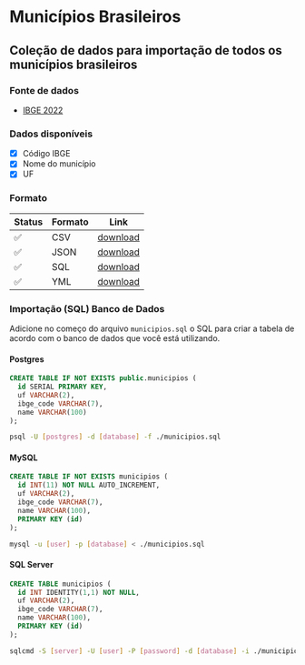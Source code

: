 # Municípios Brasileiros

## Coleção de dados para importação de todos os municípios brasileiros

### Fonte de dados

- [IBGE 2022](ibge.gov.br/explica/codigos-dos-municipios.php)

### Dados disponíveis

- [x] Código IBGE
- [x] Nome do município
- [x] UF

### Formato

| Status             | Formato | Link                                                                                                      |
| ------------------ | ------- | --------------------------------------------------------------------------------------------------------- |
| :white_check_mark: | CSV     | [download](https://raw.githubusercontent.com/Wilfison/municipios-brasileiros/master/data/municipios.csv)  |
| :white_check_mark: | JSON    | [download](https://raw.githubusercontent.com/Wilfison/municipios-brasileiros/master/data/municipios.json) |
| :white_check_mark: | SQL     | [download](https://raw.githubusercontent.com/Wilfison/municipios-brasileiros/master/data/municipios.sql)  |
| :white_check_mark: | YML     | [download](https://raw.githubusercontent.com/Wilfison/municipios-brasileiros/master/data/municipios.yml)  |

### Importação (SQL) Banco de Dados

Adicione no começo do arquivo `municipios.sql` o SQL para criar a tabela de acordo com o banco de dados que você está utilizando.

#### Postgres

```SQL
CREATE TABLE IF NOT EXISTS public.municipios (
  id SERIAL PRIMARY KEY,
  uf VARCHAR(2),
  ibge_code VARCHAR(7),
  name VARCHAR(100)
);
```

```bash
psql -U [postgres] -d [database] -f ./municipios.sql
```

#### MySQL

```SQL
CREATE TABLE IF NOT EXISTS municipios (
  id INT(11) NOT NULL AUTO_INCREMENT,
  uf VARCHAR(2),
  ibge_code VARCHAR(7),
  name VARCHAR(100),
  PRIMARY KEY (id)
);
```

```bash
mysql -u [user] -p [database] < ./municipios.sql
```

#### SQL Server

```SQL
CREATE TABLE municipios (
  id INT IDENTITY(1,1) NOT NULL,
  uf VARCHAR(2),
  ibge_code VARCHAR(7),
  name VARCHAR(100),
  PRIMARY KEY (id)
);
```

```bash
sqlcmd -S [server] -U [user] -P [password] -d [database] -i ./municipios.sql
```
